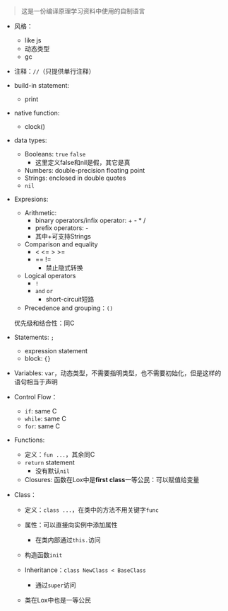 >这是一份编译原理学习资料中使用的自制语言

+ 风格：
	+ like js
	+ 动态类型
	+ gc

+ 注释：`//`（只提供单行注释）

+ build-in statement:
	+ print

+ native function:
	+ clock()

+ data types:
	+ Booleans: `true` `false`
		+ 这里定义false和nil是假，其它是真
	+ Numbers: double-precision floating point
	+ Strings: enclosed in double quotes
	+ `nil`

+ Expresions: 
	+ Arithmetic:
		+ binary operators/infix operator: + - \* /
		+ prefix operators: -
		+ 其中+可支持Strings
	+ Comparison and equality
		+ < <= > >=
		+ =\= !=
			+ 禁止隐式转换
	+ Logical operators
		+ `!`
		+ `and` `or`
			+ short-circuit短路
	+ Precedence and grouping：`()`

	优先级和结合性：同C

+ Statements: `;`
	+ expression statement
	+ block: `{}`

+ Variables: `var`，动态类型，不需要指明类型，也不需要初始化，但是这样的语句相当于声明

+ Control Flow：
	+ `if`: same C
	+ `while`: same C
	+ `for`: same C

+ Functions: 
	+ 定义：`fun ...`，其余同C
	+ `return` statement
		+ 没有默认`nil`
	+ Closures: 函数在Lox中是**first class**一等公民：可以赋值给变量

+ Class：
	+ 定义：`class ...`，在类中的方法不用关键字`func`
	+ 属性：可以直接向实例中添加属性
		+ 在类内部通过`this.`访问
	+ 构造函数`init`
	+ Inheritance：`class NewClass < BaseClass`
		+ 通过`super`访问

	+ 类在Lox中也是一等公民